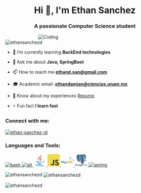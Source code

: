 <h1 align="center">Hi 👋, I'm Ethan Sanchez</h1>
<h3 align="center">A passionate Computer Science student</h3>
<img align = "right" alt = "Coding" width = "400" src="https://i.pinimg.com/originals/e4/26/70/e426702edf874b181aced1e2fa5c6cde.gif">

<p align="left"> <img src="https://komarev.com/ghpvc/?username=ethansanchezd&label=Profile%20views&color=0e75b6&style=flat" alt="ethansanchezd" /> </p>

- 🌱 I’m currently learning **BackEnd technologies**

- 💬 Ask me about **Java, SpringBoot**

- 📫 How to reach me **ethand.san@gmail.com**
- 🎓 Academic email: **ethandamian@ciencias.unam.mx**

- 📄 Know about my experiences [Resume](https://drive.google.com/file/d/1VKKztjlAJuRJuM4J1VIvtmse4KBtgcyc/view?usp=sharing)

- ⚡ Fun fact **I learn fast**

<h3 align="left">Connect with me:</h3>
<p align="left">
<a href="https://linkedin.com/in/ethan-sanchez-jd" target="blank"><img align="center" src="https://raw.githubusercontent.com/rahuldkjain/github-profile-readme-generator/master/src/images/icons/Social/linked-in-alt.svg" alt="ethan-sanchez-jd" height="30" width="40" /></a>
</p>

<h3 align="left">Languages and Tools:</h3>
<p align="left"> <a href="https://www.gnu.org/software/bash/" target="_blank" rel="noreferrer"> <img src="https://www.vectorlogo.zone/logos/gnu_bash/gnu_bash-icon.svg" alt="bash" width="40" height="40"/> </a> <a href="https://git-scm.com/" target="_blank" rel="noreferrer"> <img src="https://www.vectorlogo.zone/logos/git-scm/git-scm-icon.svg" alt="git" width="40" height="40"/> </a> <a href="https://www.java.com" target="_blank" rel="noreferrer"> <img src="https://raw.githubusercontent.com/devicons/devicon/master/icons/java/java-original.svg" alt="java" width="40" height="40"/> </a> <a href="https://developer.mozilla.org/en-US/docs/Web/JavaScript" target="_blank" rel="noreferrer"> <img src="https://raw.githubusercontent.com/devicons/devicon/master/icons/javascript/javascript-original.svg" alt="javascript" width="40" height="40"/> </a> <a href="https://www.mysql.com/" target="_blank" rel="noreferrer"> <img src="https://raw.githubusercontent.com/devicons/devicon/master/icons/mysql/mysql-original-wordmark.svg" alt="mysql" width="40" height="40"/> </a> <a href="https://www.postgresql.org" target="_blank" rel="noreferrer"> <img src="https://raw.githubusercontent.com/devicons/devicon/master/icons/postgresql/postgresql-original-wordmark.svg" alt="postgresql" width="40" height="40"/> </a> <a href="https://spring.io/" target="_blank" rel="noreferrer"> <img src="https://www.vectorlogo.zone/logos/springio/springio-icon.svg" alt="spring" width="40" height="40"/> </a> </p>

<p><img align="left" src="https://github-readme-stats.vercel.app/api/top-langs?username=ethansanchezd&show_icons=true&locale=en&layout=compact" alt="ethansanchezd" /></p>

<p>&nbsp;<img align="center" src="https://github-readme-stats.vercel.app/api?username=ethansanchezd&show_icons=true&locale=en" alt="ethansanchezd" /></p>

<p><img align="center" src="https://github-readme-streak-stats.herokuapp.com/?user=ethansanchezd&" alt="ethansanchezd" /></p>
